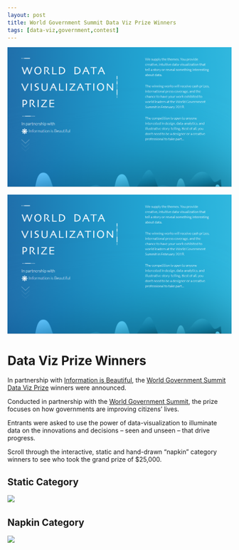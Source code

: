 ```yaml
---
layout: post
title: World Government Summit Data Viz Prize Winners
tags: [data-viz,government,contest]
---
```



[![](/assets/img/world-data-viz-prize.png)](https://informationisbeautiful.net/2019/winners-of-the-world-data-visualization-prize/)

[![](../assets/img/world-data-viz-prize.png)](https://informationisbeautiful.net/2019/winners-of-the-world-data-visualization-prize/)


# Data Viz Prize Winners

In partnership with [Information is Beautiful](https://informationisbeautiful.net/2019/winners-of-the-world-data-visualization-prize/), the [World Government Summit Data Viz Prize](https://wdvp.worldgovernmentsummit.org/) winners were announced.  

Conducted in partnership with the [World Government Summit](https://www.worldgovernmentsummit.org/), the prize focuses on how governments are improving citizens’ lives. 

Entrants were asked to use the power of data-visualization to illuminate data on the innovations and decisions – seen and unseen – that drive progress.

Scroll through the interactive, static and hand-drawn “napkin” category winners to see who took the grand prize of $25,000.

## Static Category

![](/assets/img/static-runnerup.png)

## Napkin Category

![](/assets/img/napkin-runner-up.png)
